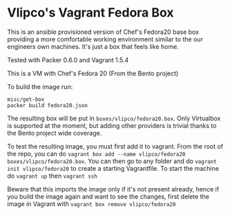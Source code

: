 Vlipco's Vagrant Fedora Box
=====

This is an ansible provisioned version of Chef's Fedora20 base box providing a more comfortable working environment similar to the our engineers own machines. It's just a box that feels like home.

Tested with Packer 0.6.0 and Vagrant 1.5.4

This is a VM with Chef's Fedora 20 (From the Bento project)

To build the image run:

```
misc/get-box
packer build fedora20.json
```

The resulting box will be put in `boxes/vlipco/fedora20.box`. Only Virtualbox is supported at the moment, but adding other providers is trivial thanks to the Bento project wide coverage.

To test the resulting image, you must first add it to vagrant. From the root of the repo, you can do `vagrant box add --name vlipco/fedora20 boxes/vlipco/fedora20.box`. You can then go to any folder and do `vagrant init vlipco/fedora20` to create a starting Vagrantfile. To start the machine do `vagrant up` then `vagrant ssh`

Beware that this imports the image only if it's not present already, hence if you build the image again and want to see the changes, first delete the image in Vagrant with `vagrant box remove vlipco/fedora20` 

